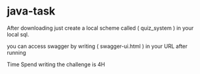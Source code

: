 # java-task
After downloading just create a local scheme called ( quiz_system ) in your local sql.

you can access swagger by writing ( swagger-ui.html ) in your URL after running

Time Spend writing the challenge is 4H
